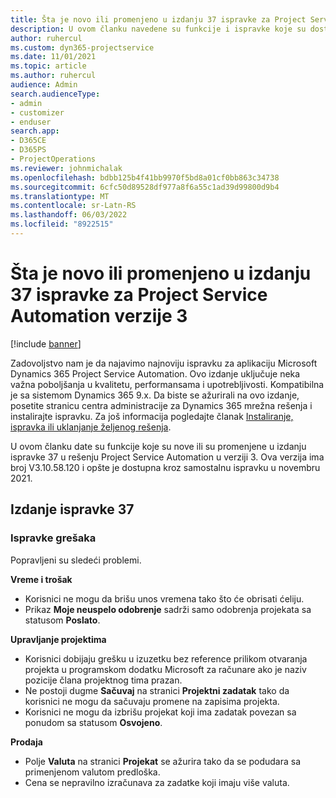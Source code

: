 ```yaml
---
title: Šta je novo ili promenjeno u izdanju 37 ispravke za Project Service Automation verzije 3
description: U ovom članku navedene su funkcije i ispravke koje su dostupne u izdanju 37 ispravke usluge Microsoft Dynamics 365 Project Service Automation verzije 3.
author: ruhercul
ms.custom: dyn365-projectservice
ms.date: 11/01/2021
ms.topic: article
ms.author: ruhercul
audience: Admin
search.audienceType:
- admin
- customizer
- enduser
search.app:
- D365CE
- D365PS
- ProjectOperations
ms.reviewer: johnmichalak
ms.openlocfilehash: bdbb125b4f41bb9970f5bd8a01cf0bb863c34738
ms.sourcegitcommit: 6cfc50d89528df977a8f6a55c1ad39d99800d9b4
ms.translationtype: MT
ms.contentlocale: sr-Latn-RS
ms.lasthandoff: 06/03/2022
ms.locfileid: "8922515"
---
```

# <a name="whats-new-or-changed-in-project-service-automation-update-release-37-v3"></a>Šta je novo ili promenjeno u izdanju 37 ispravke za Project Service Automation verzije 3

[!include [banner](../includes/psa-now-project-operations.md)]

Zadovoljstvo nam je da najavimo najnoviju ispravku za aplikaciju Microsoft Dynamics 365 Project Service Automation. Ovo izdanje uključuje neka važna poboljšanja u kvalitetu, performansama i upotrebljivosti. Kompatibilna je sa sistemom Dynamics 365 9.x. Da biste se ažurirali na ovo izdanje, posetite stranicu centra administracije za Dynamics 365 mrežna rešenja i instalirajte ispravku. Za još informacija pogledajte članak [Instaliranje, ispravka ili uklanjanje željenog rešenja](/power-platform/admin/install-remove-preferred-solution).

U ovom članku date su funkcije koje su nove ili su promenjene u izdanju ispravke 37 u rešenju Project Service Automation u verziji 3. Ova verzija ima broj V3.10.58.120 i opšte je dostupna kroz samostalnu ispravku u novembru 2021.

## <a name="update-release-37"></a>Izdanje ispravke 37

### <a name="bug-fixes"></a>Ispravke grešaka

Popravljeni su sledeći problemi.

**Vreme i trošak**
- Korisnici ne mogu da brišu unos vremena tako što će obrisati ćeliju.
- Prikaz **Moje neuspelo odobrenje** sadrži samo odobrenja projekata sa statusom **Poslato**.

**Upravljanje projektima**
- Korisnici dobijaju grešku u izuzetku bez reference prilikom otvaranja projekta u programskom dodatku Microsoft za računare ako je naziv pozicije člana projektnog tima prazan.
- Ne postoji dugme **Sačuvaj** na stranici **Projektni zadatak** tako da korisnici ne mogu da sačuvaju promene na zapisima projekta.
- Korisnici ne mogu da izbrišu projekat koji ima zadatak povezan sa ponudom sa statusom **Osvojeno**.

**Prodaja**
- Polje **Valuta** na stranici **Projekat** se ažurira tako da se podudara sa primenjenom valutom predloška.
- Cena se nepravilno izračunava za zadatke koji imaju više valuta.
